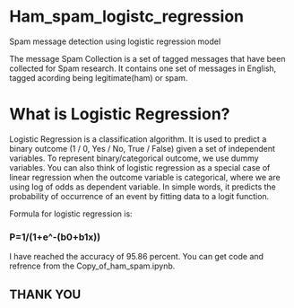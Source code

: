 # Ham_spam_logistc_regression
Spam message detection using logistic regression model


The message Spam Collection is a set of tagged messages that have been collected for Spam research. It contains one set of messages in English, tagged acording being legitimate(ham) or spam. 
# What is Logistic Regression?
Logistic Regression is a classification algorithm. It is used to predict a binary outcome (1 / 0, Yes / No, True / False) given a set of independent variables. To represent binary/categorical outcome, we use dummy variables. You can also think of logistic regression as a special case of linear regression when the outcome variable is categorical, where we are using log of odds as dependent variable. In simple words, it predicts the probability of occurrence of an event by fitting data to a logit function.

Formula for logistic regression is:
### P=1/(1+e^-(b0+b1x))

I have reached the accuracy of 95.86 percent. 
You can get code and refrence from the Copy_of_ham_spam.ipynb.

## THANK YOU

